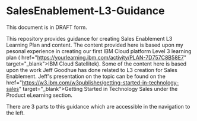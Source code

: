 # SalesEnablement-L3-Guidance
This document is in DRAFT form.

This repository provides guidance for creating Sales Enablement L3 Learning Plan and content. The content provided here is based upon my pesonal experience in creating our first IBM Cloud platform Level 3 learning plan (<a> href="https://yourlearning.ibm.com/activity/PLAN-7D757C8B58E7" target="_blank">IBM Cloud Satellitek</a>).
Some of the content here is based upon the work Jeff Goodhue has done related to L3 creation for Sales Enablement.  Jeff's presentation on the topic can be found on the <a> href="https://w3.ibm.com/w3publisher/getting-started-in-technology-sales" target="_blank">Getting Started in Technology Sales</a> under the Product eLearning section.

There are 3 parts to this guidance which are accessible in the navigation to the left.
